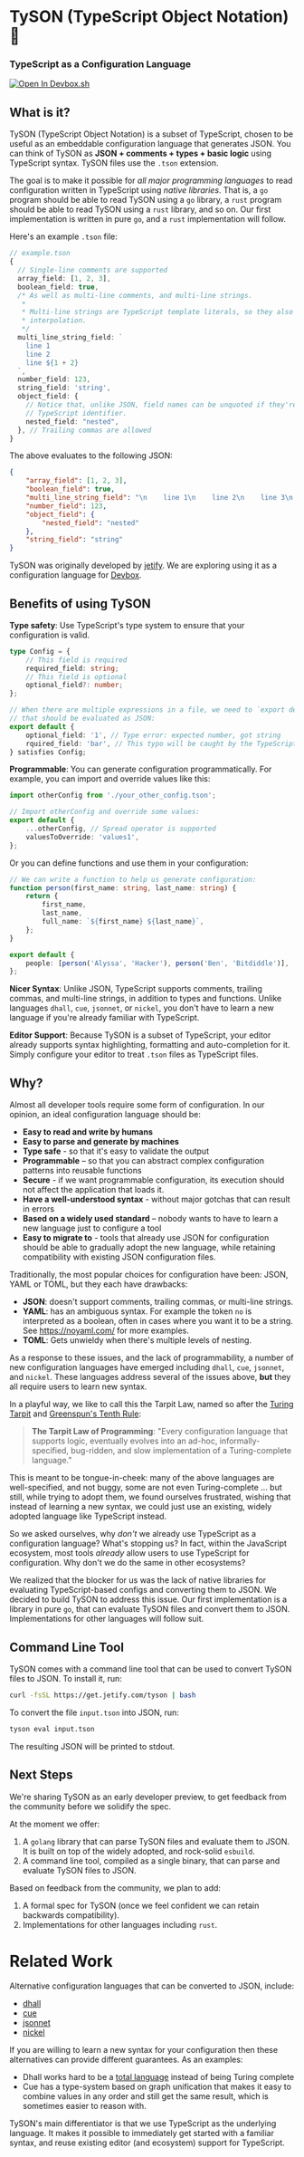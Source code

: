 # TySON (TypeScript Object Notation) 🥊

### TypeScript as a Configuration Language

[![Open In Devbox.sh](https://www.jetify.com/img/devbox/open-in-devbox.svg)](https://devbox.sh/github.com/jetify-com/tyson)

## What is it?

TySON (TypeScript Object Notation) is a subset of TypeScript, chosen to be useful as an
embeddable configuration language that generates JSON.
You can think of TySON as **JSON + comments + types + basic logic** using
TypeScript syntax. TySON files use the `.tson` extension.

The goal is to make it possible for _all major programming languages_ to read
configuration written in TypeScript using _native libraries_. That is, a `go` program
should be able to read TySON using a `go` library, a `rust` program should be able to
read TySON using a `rust` library, and so on. Our first implementation is written in pure
`go`, and a `rust` implementation will follow.

Here's an example `.tson` file:

```typescript
// example.tson
{
  // Single-line comments are supported
  array_field: [1, 2, 3],
  boolean_field: true,
  /* As well as multi-line comments, and multi-line strings.
   *
   * Multi-line strings are TypeScript template literals, so they also support
   * interpolation.
   */
  multi_line_string_field: `
    line 1
    line 2
    line ${1 + 2}
  `,
  number_field: 123,
  string_field: 'string',
  object_field: {
    // Notice that, unlike JSON, field names can be unquoted if they're a valid
    // TypeScript identifier.
    nested_field: "nested",
  }, // Trailing commas are allowed
}
```

The above evaluates to the following JSON:

```json
{
    "array_field": [1, 2, 3],
    "boolean_field": true,
    "multi_line_string_field": "\n    line 1\n    line 2\n    line 3\n  ",
    "number_field": 123,
    "object_field": {
        "nested_field": "nested"
    },
    "string_field": "string"
}
```

TySON was originally developed by [jetify](https://www.jetify.com). We are exploring
using it as a configuration language for [Devbox](https://github.com/jetify-com/devbox).

## Benefits of using TySON

**Type safety**: Use TypeScript's type system to ensure that your configuration is valid.

```typescript
type Config = {
    // This field is required
    required_field: string;
    // This field is optional
    optional_field?: number;
};

// When there are multiple expressions in a file, we need to `export default` the one
// that should be evaluated as JSON:
export default {
    optional_field: '1', // Type error: expected number, got string
    rquired_field: 'bar', // This typo will be caught by the TypeScript compiler
} satisfies Config;
```

**Programmable**: You can generate configuration programmatically.
For example, you can import and override values like this:

```typescript
import otherConfig from './your_other_config.tson';

// Import otherConfig and override some values:
export default {
    ...otherConfig, // Spread operator is supported
    valuesToOverride: 'values1',
};
```

Or you can define functions and use them in your configuration:

```typescript
// We can write a function to help us generate configuration:
function person(first_name: string, last_name: string) {
    return {
        first_name,
        last_name,
        full_name: `${first_name} ${last_name}`,
    };
}

export default {
    people: [person('Alyssa', 'Hacker'), person('Ben', 'Bitdiddle')],
};
```

**Nicer Syntax**: Unlike JSON, TypeScript supports comments, trailing commas,
and multi-line strings, in addition to types and functions. Unlike languages
`dhall`, `cue`, `jsonnet`, or `nickel`, you don't have to learn a new language
if you're already familiar with TypeScript.

**Editor Support**: Because TySON is a subset of TypeScript, your editor already
supports syntax highlighting, formatting and auto-completion for it.
Simply configure your editor to treat `.tson` files as TypeScript files.

## Why?

Almost all developer tools require some form of configuration. In our opinion,
an ideal configuration language should be:

-   **Easy to read and write by humans**
-   **Easy to parse and generate by machines**
-   **Type safe** - so that it's easy to validate the output
-   **Programmable** – so that you can abstract complex configuration patterns
    into reusable functions
-   **Secure** - if we want programmable configuration, its execution should
    not affect the application that loads it.
-   **Have a well-understood syntax** - without major gotchas that can result in errors
-   **Based on a widely used standard** – nobody wants to have to learn a new
    language just to configure a tool
-   **Easy to migrate to** - tools that already use JSON for configuration should
    be able to gradually adopt the new language, while retaining compatibility
    with existing JSON configuration files.

Traditionally, the most popular choices for configuration have been: JSON, YAML
or TOML, but they each have drawbacks:

-   **JSON**: doesn't support comments, trailing commas, or multi-line strings.
-   **YAML**: has an ambiguous syntax. For example the token `no` is interpreted
    as a boolean, often in cases where you want it to be a string. See
    https://noyaml.com/ for more examples.
-   **TOML**: Gets unwieldy when there's multiple levels of nesting.

As a response to these issues, and the lack of programmability, a number of new configuration languages have emerged including `dhall`, `cue`, `jsonnet`, and
`nickel`. These languages address several of the issues above, **but** they all
require users to learn new syntax.

In a playful way, we like to call this the Tarpit Law,
named so after the [Turing Tarpit](https://en.wikipedia.org/wiki/Turing_tarpit) and
[Greenspun's Tenth Rule](https://en.wikipedia.org/wiki/Greenspun%27s_tenth_rule):

> **The Tarpit Law of Programming**:
> "Every configuration language that supports logic, eventually evolves into an ad-hoc,
> informally-specified, bug-ridden, and slow implementation of a Turing-complete language."

This is meant to be tongue-in-cheek: many of the above languages are well-specified, and not buggy, some are not even Turing-complete ... but still, while trying to adopt them,
we found ourselves frustrated, wishing that instead of learning a new syntax, we could just
use an existing, widely adopted language like TypeScript instead.

So we asked ourselves, why _don't_ we already use TypeScript as a configuration language?
What's stopping us? In fact, within the JavaScript ecosystem, most tools _already_ allow
users to use TypeScript for configuration. Why don't we do the same in other ecosystems?

We realized that the blocker for us was the lack of native libraries for evaluating TypeScript-based
configs and converting them to JSON. We decided to build TySON to address this issue.
Our first implementation is a library in pure `go`, that can evaluate TySON files and convert
them to JSON. Implementations for other languages will follow suit.

## Command Line Tool

TySON comes with a command line tool that can be used to convert TySON files to
JSON. To install it, run:

```bash
curl -fsSL https://get.jetify.com/tyson | bash
```

To convert the file `input.tson` into JSON, run:

```bash
tyson eval input.tson
```

The resulting JSON will be printed to stdout.

## Next Steps

We're sharing TySON as an early developer preview, to get feedback from the
community before we solidify the spec.

At the moment we offer:

1. A `golang` library that can parse TySON files and evaluate them to JSON.
   It is built on top of the widely adopted, and rock-solid `esbuild`.
1. A command line tool, compiled as a single binary, that can parse and
   evaluate TySON files to JSON.

Based on feedback from the community, we plan to add:

1. A formal spec for TySON (once we feel confident we can retain backwards compatibility).
1. Implementations for other languages including `rust`.

# Related Work

Alternative configuration languages that can be converted to JSON, include:

-   [dhall](https://dhall-lang.org/)
-   [cue](https://cuelang.org/)
-   [jsonnet](https://jsonnet.org/)
-   [nickel](https://nickel-lang.org/)

If you are willing to learn a new syntax for your configuration then these alternatives
can provide different guarantees. As an examples:

-   Dhall works hard to be a [total language](https://dhall-lang.org/)
    instead of being Turing complete
-   Cue has a type-system based on graph unification
    that makes it easy to combine values in any order and still get the same result,
    which is sometimes easier to reason with.

TySON's main differentiator is that we use TypeScript as the underlying language.
It makes it possible to immediately get started with a familiar syntax, and reuse
existing editor (and ecosystem) support for TypeScript.
